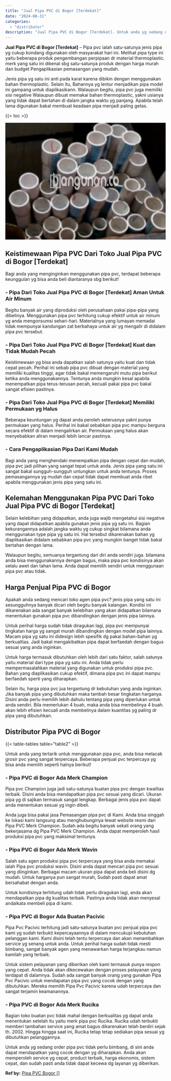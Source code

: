```yaml
---
title: "Jual Pipa PVC di Bogor [Terdekat]"
date: "2024-08-31"
categories: 
  - "distributor"
description: "Jual Pipa PVC di Bogor [Terdekat]. Untuk anda yg sedang order pipa pvc tidak perlu bimbang, di sini anda dapat mendapatkan yang cocok dengan yg diharapkan. A..."
---
```


**Jual Pipa PVC di Bogor \[Terdekat\]** – Pipa pvc ialah satu-satunya jenis pipa yg cukup kondang digunakan oleh masyarakat hari ini. Melihat pipa type ini yaitu beberapa produk pengembangan perpipaan dr material thermoplastic. merk yang satu ini dikenal sbg satu-satunya produk dengan harga murah dan budget Pengaplikasian pemasangan yang mudah.

Jenis pipa yg satu ini anti pada karat karena dibikin dengan menggunakan bahan thermoplastic. Selain itu, Bahannya yg lentur menjadikan pipa model ini gampang untuk diaplikasikann. Walaupun begitu, pipa pvc juga memiliki sisi negative Walaupun dibuat memakai bahan thermoplastic, yakni usianya yang tidak dapat bertahan di dalam jangka waktu yg panjang. Apabila telah lama digunakan bakal membuat keadaan pipa menjadi paling getas.

{{< toc >}}

![Jual Pipa PVC di Bogor [Terdekat]](/images/jaul-pipa-pvc-12.png)

## Keistimewaan Pipa PVC Dari Toko Jual Pipa PVC di Bogor \[Terdekat\]

Bagi anda yang menginginkan menggunakan pipa pvc, terdapat beberapa keunggulan yg bisa anda beli diantaranya sbg berikut!

### \- Pipa Dari Toko Jual Pipa PVC di Bogor \[Terdekat\] Aman Untuk Air Minum

Begitu banyak air yang diproduksi oleh perusahaan pakai pipa-pipa yang dibelinya. Menggunakan pipa pvc terhitung cukup efektif untuk air minum yg anda mengonsumsi sehari-hari. Materialnya yang lumayan memadai tidak mempunyai kandungan zat berbahaya untuk air yg mengalir di didalam pipa pvc tersebut.

### \- Pipa Dari Toko Jual Pipa PVC di Bogor \[Terdekat\] Kuat dan Tidak Mudah Pecah

Keistimewaan yg bisa anda dapatkan salah satunya yaitu kuat dan tidak cepat pecah. Perihal ini sebab pipa pvc dibuat dengan material yang memiliki kualitas tinggi, agar tidak bakal memengaruhi mutu pipa berikut ketika anda menggunakannya. Tentunya anda mungkin kesal apabila menempatkan pipa terus-terusan pecah, kecuali pakai pipa pvc bakal sangat efisien pastinya.

### \- Pipa Dari Toko Jual Pipa PVC di Bogor \[Terdekat\] Memiliki Permukaan yg Halus

Beberapa keuntungan yg dapat anda peroleh seterusnya yakni punya permukaan yang halus. Perihal ini bakal sebabkan pipa pvc mampu berguna secara efektif di dalam mengalirkan air. Permukaan yang halus akan menyebabkan aliran menjadi lebih lancar pastinya.

### \- Cara Pengaplikasian Pipa Dari Kami Mudah

Bagi anda yang menghendaki menempatkan pipa dengan cepat dan mudah, pipa pvc jadi pilihan yang sangat tepat untuk anda. Jenis pipa yang satu ini sangat bakal sungguh-sungguh untungkan untuk anda tentunya. Proses pemasangannya yg mudah dan cepat tidak dapat membuat anda ribet apabila menggunakan jenis pipa yang satu ini.

## Kelemahan Menggunakan Pipa PVC Dari Toko Jual Pipa PVC di Bogor \[Terdekat\]

Selain kelebihan yang didapatkan, anda juga wajib mengetahui sisi negative yang dapat didapatkan apabila gunakan jenis pipa yg satu ini. Bagian kekurangannya adalah jangka waktu yg cukup singkat bilamana anda menggunakan type pipa yg satu ini. Hal tersebut dikarenakan bahan yg diaplikasikan didalam sebabkan pipa pvc yang mungkin banget tidak bakal bertahan dengan lama.

Walaupun begitu, semuanya tergantung dari diri anda sendiri juga. bilamana anda bisa menggunakannya dengan bagus, maka pipa pvc kondisinya akan selalu awet dan tahan lama. Anda dapat memilih sendiri untuk menggunaan pipa pvc atau tidak.

## Harga Penjual Pipa PVC di Bogor

Apakah anda sedang mencari toko agen pipa pvc? jenis pipa yang satu ini sesungguhnya banyak dicari oleh begitu banyak kalangan. Kondisi ini dikarenakan ada sangat banyak kelebihan yang akan didapatkan bilamana menentukan gunakan pipa pvc dibandingkan dengan jenis pipa lainnya.

Untuk perihal harga sudah tidak diragukan lagi, pipa pvc mempunyai tingkatan harga yg sangat murah dibandingkan dengan model pipa lainnya. Macam pipa yg satu ini didesign lebih spesifik dg pakai bahan-bahan yg berkualtias. Jadi bakal mengakibatkan pipa dapat berfaedah dengan bagus sesuai yang anda inginkan.

Untuk harga termasuk dibutuhkan oleh lebih dari satu faktor, salah satunya yaitu material dari type pipa yg satu ini. Anda tidak perlu mempermasalahkan material yang digunakan untuk produksi pipa pvc. Bahan yang diaplikasikan cukup efektif, dimana pipa pvc ini dapat mampu berfaedah sperti yang diharapkan.

Selain itu, harga pipa pvc jua tergantung dr kebutuhan yang anda inginkan. Jika banyak pipa yang dibutuhkan maka tambah besar tingkatan harganya. Disini anda perlu memilih lebih dahulu tentang pipa yang diperlukan untuk anda sendiri. Bila memerlukan 4 buah, maka anda bisa membelinya 4 buah. akan lebih efisien kecuali anda membelinya dalam kuantitas yg paling dr pipa yang dibutuhkan.

## Distributor Pipa PVC di Bogor

{{< table-tables table="table2" >}}

Untuk anda yang tertarik untuk menggunakan pipa pvc, anda bisa melacak grosir pvc yang sangat terpercaya. Beberapa penjual pvc terpercaya yg bisa anda memilih seperti halnya berikut!

### \- Pipa PVC di Bogor Ada Merk Champion

Pipa pvc Champion juga jadi satu-satunya buatan pipa pvc dengan kwalitas terbaik. Disini anda bisa mendapatkan pipa pvc sesuai yang dicari. Ukuran pipa yg di sajikan termasuk sangat lengkap. Berbagai jenis pipa pvc dapat anda menentukan sesuai yg ingin dibeli.

Anda juga bisa pakai jasa Pemasangan pipa pvc di Kami. Anda bisa singgah ke lokasi kami langsung atau menghubunginya lewat website resmi dari Pipa PVC Merk Champion. Sudah ada begitu banyak sekali orang yang bekerjasama dg Pipa PVC Merk Champion. Anda dapat memperoleh hasil produksi pipa pvc yang maksimal tentunya.

### \- Pipa PVC di Bogor Ada Merk Wavin

Salah satu agen produksi pipa pvc terpercaya yang bisa anda memakai ialah Pipa pvc produksi wavin. Disini anda dapat mencari pipa pvc sesuai yang diinginkan. Berbagai macam ukuran pipa dapat anda beli disini dg mudah. Untuk harganya pun sangat murah, Sudah pasti dapat amat bersahabat dengan anda.

Untuk kondisinya terhitung udah tidak perlu diragukan lagi, anda akan mendapatkan pipa dg kualitas terbaik. Pastinya anda tidak akan menyesal andaikata membeli pipa di kami.

### \- Pipa PVC di Bogor Ada Buatan Pacivic

Pipa Pvc Pacivic terhitung jadi satu-satunya buatan pvc penjual pipa pvc kami yg sudah terbukti kepercayaannya di dalam mencukupi kebutuhan pelanggan kami. Kami disini telah tentu terpercaya dan akan menambahkan service yg senang untuk anda. Untuk perihal harga sudah tidak mesti bimbang, sangat banyak agen yang menawarkan harga terjangkau namun kamilah yang terbaik.

Untuk sistem pelayanan yang diberikan oleh kami termasuk punya respon yang cepat. Anda tidak akan dikecewakan dengan proses pelayanan yang terdapat di dalamnya. Sudah ada sangat banyak orang yang gunakan Pipa Pvc Pacivic untuk mendapatan pipa pvc yang cocok dengan yang dibutuhkan. Mereka memilih Pipa Pvc Pacivic karena udah terpercaya dan sangat terjamin keamanannya.

### \- Pipa PVC di Bogor Ada Merk Rucika

Bagian toko buatan pvc tidak mahal dengan berkualitas yg dapat anda menentukan setelah itu yaitu merk pipa pvc Rucika. Rucika udah terbukti memberi tambahan service yang amat bagus dikarenakan telah berdiri sejak th. 2002. Hingga hingga saat ini, Rucika tetap tetap sediakan pipa sesuai yg dibutuhkan pelanggannya.

Untuk anda yg sedang order pipa pvc tidak perlu bimbang, di sini anda dapat mendapatkan yang cocok dengan yg diharapkan. Anda akan memperoleh service yg cepat, product terbaik, harga ekonomis, sistem cepat, dan sudah pasti anda tidak dapat kecewa dg layanan yg diberikan.

**Ref by:** [Pipa PVC Bogor []](https://id.wikipedia.org/wiki/Pipa)

